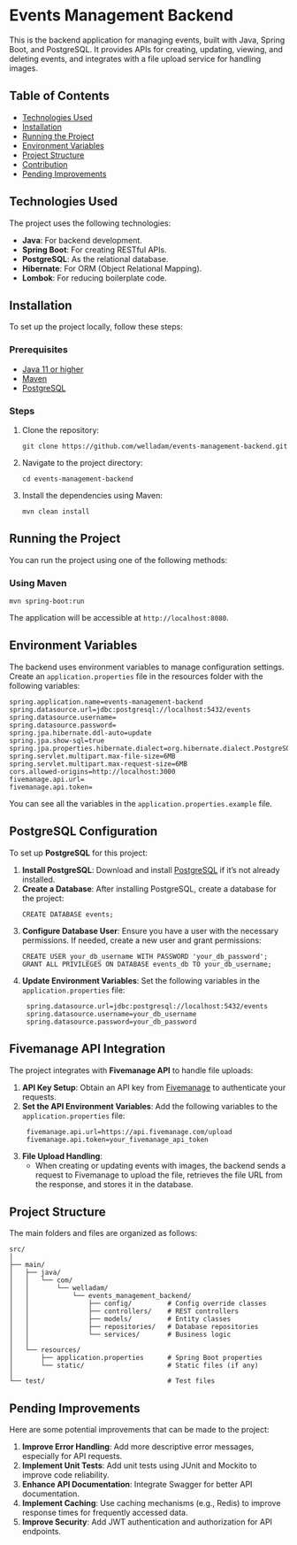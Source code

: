# Events Management Backend

This is the backend application for managing events, built with Java, Spring Boot, and PostgreSQL. It provides APIs for creating, updating, viewing, and deleting events, and integrates with a file upload service for handling images.

## Table of Contents
- [Technologies Used](#technologies-used)
- [Installation](#installation)
- [Running the Project](#running-the-project)
- [Environment Variables](#environment-variables)
- [Project Structure](#project-structure)
- [Contribution](#contribution)
- [Pending Improvements](#pending-improvements)

## Technologies Used
The project uses the following technologies:
- **Java**: For backend development.
- **Spring Boot**: For creating RESTful APIs.
- **PostgreSQL**: As the relational database.
- **Hibernate**: For ORM (Object Relational Mapping).
- **Lombok**: For reducing boilerplate code.

## Installation
To set up the project locally, follow these steps:

### Prerequisites
- [Java 11 or higher](https://adoptium.net/)
- [Maven](https://maven.apache.org/)
- [PostgreSQL](https://www.postgresql.org/)

### Steps
1. Clone the repository:
   ```
   git clone https://github.com/welladam/events-management-backend.git
   ```
2. Navigate to the project directory:
   ```
   cd events-management-backend
   ```
3. Install the dependencies using Maven:
   ```
   mvn clean install
   ```

## Running the Project
You can run the project using one of the following methods:

### Using Maven
```
mvn spring-boot:run
```

The application will be accessible at `http://localhost:8080`.

## Environment Variables
The backend uses environment variables to manage configuration settings. Create an `application.properties` file in the resources folder with the following variables:

```
spring.application.name=events-management-backend
spring.datasource.url=jdbc:postgresql://localhost:5432/events
spring.datasource.username=
spring.datasource.password=
spring.jpa.hibernate.ddl-auto=update
spring.jpa.show-sql=true
spring.jpa.properties.hibernate.dialect=org.hibernate.dialect.PostgreSQLDialect
spring.servlet.multipart.max-file-size=6MB
spring.servlet.multipart.max-request-size=6MB
cors.allowed-origins=http://localhost:3000
fivemanage.api.url=
fivemanage.api.token=
```
You can see all the variables in the `application.properties.example` file.

## PostgreSQL Configuration
To set up **PostgreSQL** for this project:

1. **Install PostgreSQL**: Download and install [PostgreSQL](https://www.postgresql.org/download/) if it’s not already installed.
2. **Create a Database**: After installing PostgreSQL, create a database for the project:
   ```
   CREATE DATABASE events;
   ```
3. **Configure Database User**: Ensure you have a user with the necessary permissions. If needed, create a new user and grant permissions:
   ```
   CREATE USER your_db_username WITH PASSWORD 'your_db_password';
   GRANT ALL PRIVILEGES ON DATABASE events_db TO your_db_username;
   ```
4. **Update Environment Variables**: Set the following variables in the `application.properties` file:
   ```
    spring.datasource.url=jdbc:postgresql://localhost:5432/events
    spring.datasource.username=your_db_username
    spring.datasource.password=your_db_password
   ```

## Fivemanage API Integration
The project integrates with **Fivemanage API** to handle file uploads:

1. **API Key Setup**: Obtain an API key from [Fivemanage](https://www.fivemanage.com/upload) to authenticate your requests.
2. **Set the API Environment Variables**: Add the following variables to the `application.properties` file:
   ```
    fivemanage.api.url=https://api.fivemanage.com/upload
    fivemanage.api.token=your_fivemanage_api_token
   ```
3. **File Upload Handling**:
    - When creating or updating events with images, the backend sends a request to Fivemanage to upload the file, retrieves the file URL from the response, and stores it in the database.

## Project Structure
The main folders and files are organized as follows:
```
src/
│
├── main/
│   ├── java/
│   │   └── com/
│   │       └── welladam/
│   │           └── events_management_backend/
│   │               ├── config/         # Config override classes
│   │               ├── controllers/    # REST controllers
│   │               ├── models/         # Entity classes
│   │               ├── repositories/   # Database repositories
│   │               └── services/       # Business logic
│   │
│   └── resources/
│       ├── application.properties      # Spring Boot properties
│       └── static/                     # Static files (if any)
│
└── test/                               # Test files
```

## Pending Improvements
Here are some potential improvements that can be made to the project:
1. **Improve Error Handling**: Add more descriptive error messages, especially for API requests.
2. **Implement Unit Tests**: Add unit tests using JUnit and Mockito to improve code reliability.
3. **Enhance API Documentation**: Integrate Swagger for better API documentation.
4. **Implement Caching**: Use caching mechanisms (e.g., Redis) to improve response times for frequently accessed data.
5. **Improve Security**: Add JWT authentication and authorization for API endpoints.

